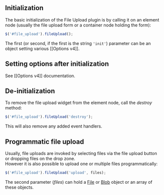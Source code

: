 ## Initialization
The basic initialization of the File Upload plugin is by calling it on an element node (usually the file upload form or a container node holding the form):
```js
$('#file_upload').fileUpload();
```
The first (or second, if the first is the string `'init'`) parameter can be an object setting various [[Options v4]].

## Setting options after initialization
See [[Options v4]] documentation.

## De-initialization
To remove the file upload widget from the element node, call the *destroy* method:
```js
$('#file_upload').fileUpload('destroy');
```
This will also remove any added event handlers.

## Programmatic file upload
Usually, file uploads are invoked by selecting files via the file upload button or dropping files on the drop zone.  
However it is also possible to upload one or multiple files programmatically:
```js
$('#file_upload').fileUpload('upload', files);
```
The second parameter (*files*) can hold a [File](https://developer.mozilla.org/en/DOM/File) or [Blob](https://developer.mozilla.org/en/DOM/Blob) object or an array of these objects.